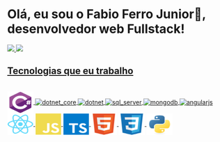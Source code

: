 # Olá, eu sou o Fabio Ferro Junior👋, desenvolvedor web Fullstack!

<div>
  <a href="https://github.com/fabioferro54815" />
  <img height="180em" src="https://github-readme-stats.vercel.app/api?username=fabioferro54815&show_icons=true&theme=apprentice&include_all_commits=true&count_private=true"/>
  <img height="180em" src="https://github-readme-stats.vercel.app/api/top-langs/?username=fabioferro54815&langs_count=8&layout=compact&theme=apprentice "/>
</div>

## Tecnologias que eu trabalho
<div style="display: inline_block"><br>
  <img align="center" alt="csharp" height="50" width="60" src="https://raw.githubusercontent.com/devicons/devicon/master/icons/csharp/csharp-original.svg">
  <img align="center" alt="dotnet_core" height="50" width="60" src="https://cdn.jsdelivr.net/gh/devicons/devicon/icons/dotnetcore/dotnetcore-original.svg" />
  <img align="center" alt="dotnet" height="50" width="60" src="https://cdn.jsdelivr.net/gh/devicons/devicon/icons/dot-net/dot-net-plain-wordmark.svg" />
  <img align="center" alt="sql_server" height="50" width="60" src="https://img.icons8.com/color/48/000000/microsoft-sql-server.png"/>
  <img align="center" alt="mongodb" height="50" width="60" src="https://cdn.jsdelivr.net/gh/devicons/devicon/icons/mongodb/mongodb-plain-wordmark.svg" />
  <img align="center" alt="angularjs" height="50" width="60" src="https://cdn.jsdelivr.net/gh/devicons/devicon/icons/angularjs/angularjs-original.svg" />
  <img align="center" alt="react" height="50" width="60" src="https://raw.githubusercontent.com/devicons/devicon/master/icons/react/react-original.svg">
  <img align="center" alt="javascript" height="50" width="60" src="https://raw.githubusercontent.com/devicons/devicon/master/icons/javascript/javascript-plain.svg">
  <img align="center" alt="typescript" height="50" width="60" src="https://raw.githubusercontent.com/devicons/devicon/master/icons/typescript/typescript-plain.svg">
  <img align="center" alt="HTML" height="50" width="60" src="https://raw.githubusercontent.com/devicons/devicon/master/icons/html5/html5-original.svg">
  <img align="center" alt="CSS" height="50" width="60" src="https://raw.githubusercontent.com/devicons/devicon/master/icons/css3/css3-original.svg">
  <img align="center" alt="Python" height="50" width="60" src="https://raw.githubusercontent.com/devicons/devicon/master/icons/python/python-original.svg">
</div>
